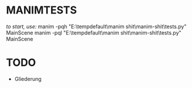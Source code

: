 # MANIMTESTS
*to start, use:*
manim -pqh "E:\tempdefault\manim shit\manim-shit\tests.py" MainScene
manim -pql "E:\tempdefault\manim shit\manim-shit\tests.py" MainScene


# TODO
- Gliederung

